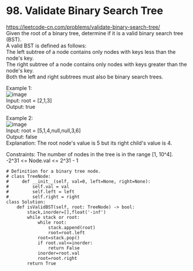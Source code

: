 # 98. Validate Binary Search Tree
https://leetcode-cn.com/problems/validate-binary-search-tree/  
Given the root of a binary tree, determine if it is a valid binary search tree (BST).  
A valid BST is defined as follows:   
The left subtree of a node contains only nodes with keys less than the node's key.  
The right subtree of a node contains only nodes with keys greater than the node's key.  
Both the left and right subtrees must also be binary search trees.  

Example 1:  
![image](https://user-images.githubusercontent.com/60777462/154845799-7454ea26-e88d-4402-ba39-c95b2ef88e96.png)  
Input: root = [2,1,3]  
Output: true  

Example 2:  
![image](https://user-images.githubusercontent.com/60777462/154845822-c6db0fe3-7a3e-4e68-b8e6-84613a3012a2.png)  
Input: root = [5,1,4,null,null,3,6]  
Output: false  
Explanation: The root node's value is 5 but its right child's value is 4.  

Constraints:
The number of nodes in the tree is in the range [1, 10^4].  
-2^31 <= Node.val <= 2^31 - 1  

``` python3
# Definition for a binary tree node.
# class TreeNode:
#     def __init__(self, val=0, left=None, right=None):
#         self.val = val
#         self.left = left
#         self.right = right
class Solution:
    def isValidBST(self, root: TreeNode) -> bool:
        stack,inorder=[],float('-inf')
        while stack or root:
            while root:
                stack.append(root)
                root=root.left
            root=stack.pop()
            if root.val<=inorder:
                return False
            inorder=root.val
            root=root.right
        return True    
```
